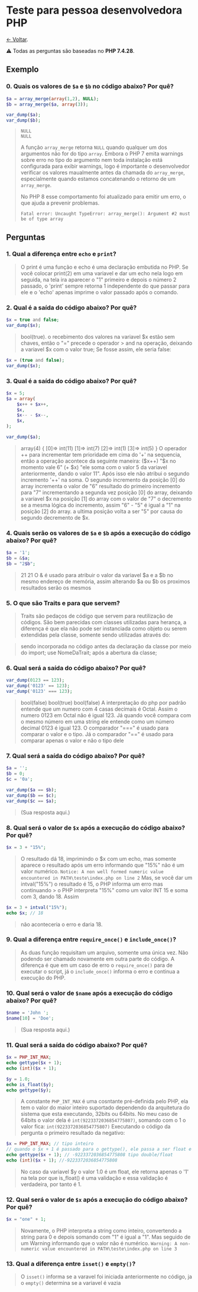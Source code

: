 # Teste para pessoa desenvolvedora PHP

[← Voltar](README.md).

⚠️ Todas as perguntas são baseadas no **PHP 7.4.28**.

## Exemplo

### 0. Quais os valores de `$a` e `$b` no código abaixo? Por quê?

```php
$a = array_merge(array(1,2), NULL);
$b = array_merge($a, array(3));

var_dump($a);
var_dump($b);
```

> ```
> NULL
> NULL
> ```
> 
> A função `array_merge` retorna `NULL` quando qualquer um dos argumentos não for do tipo `array`. Embora o PHP 7 emita warnings sobre erro no tipo do argumento nem toda instalação está configurada para exibir warnings, logo é importante o desenvolvedor verificar os valores maualmente antes da chamada do `array_merge`, especialmente quando estamos concatenando o retorno de um `array_merge`.
>
> No PHP 8 esse comportamento foi atualizado para emitir um erro, o que ajuda a prevenir problemas.
> 
> ```
> Fatal error: Uncaught TypeError: array_merge(): Argument #2 must be of type array
> ```

## Perguntas

### 1. Qual a diferença entre `echo` e `print`?

> O print é uma função e echo é uma declaração embutida no PHP. 
> Se você colocar print(2) em uma variavel e dar um echo nela logo em seguida, na tela ira aparecer o "1" primeiro e depois o número 2 passado, o 'print' sempre retorna 1 independente do que passar para ele e o 'echo' apenas imprime o valor passado após o comando.

### 2. Qual é a saída do código abaixo? Por quê?

```php
$x = true and false;
var_dump($x);
```

> bool(true).
> o recebimento dos valores na variavel $x estão sem chaves, então o "=" precede o operador > and na operação, deixando a variavel $x com o valor true;
> Se fosse assim, ele seria false:

```php
$x = (true and false);
var_dump($x);
```

### 3. Qual é a saída do código abaixo? Por quê?

```php
$x = 5;
$a = array(
    $x++ + $x++,
    $x,
    $x-- - $x--,
    $x,
);

var_dump($a);
```

> array(4) { [0]=> int(11) [1]=> int(7) [2]=> int(1) [3]=> int(5) }
> O operador ++ para incrementar tem prioridade em cima do '+' na sequencia, então a operação acontece da seguinte maneira:
> ($x++) "$x no momento vale 6" (+ $x) "ele soma com o valor 5 da variavel anteriormente, dando o valor 11". Após isso ele não atribui o segundo incremento '++' na soma.
> O segundo incremento da posição [0] do array incrementa o valor de "6" resultado do primeiro incremento para "7" incrementando a segunda vez posição [0] do array, deixando a variavel $x na posição [1] do array com o valor de "7" o decremento se a mesma lógica do incremento, assim "6" - "5" é igual a "1" na posição [2] do array.
> a ultima posição volta a ser "5" por causa do segundo decremento de $x.


### 4. Quais serão os valores de `$a` e `$b` após a execução do código abaixo? Por quê?

```php
$a = '1';
$b = &$a;
$b = "2$b";
```

> 21
> 21
> O & é usado para atribuir o valor da variavel $a e a $b no mesmo endereço de memória, assim alterando $a ou $b os proximos resultados serão os mesmos

### 5. O que são Traits e para que servem? 

> Traits são pedaços de código que servem para reutilização de códigos.
> São bem parecidas com classes utilizadas para herança, a diferença é que ela não pode ser instanciada como objeto ou serem extendidas pela classe, somente sendo utilizadas através do:

> sendo incorporada no código antes da declaração da classe por meio do import;
> use NomeDaTrait; após a abertura da classe; 

### 6. Qual será a saída do código abaixo? Por quê?

```php
var_dump(0123 == 123);
var_dump('0123' == 123);
var_dump('0123' === 123);
```

> bool(false) bool(true) bool(false)
> A interpretação do php por padrão entende que um numero com 4 casas decimais é Octal.
> Assim o numero 0123 em Octal não é igual 123.
> Já quando você compara com o mesmo número em uma string ele entende como um número decimal 0123 é igual 123.
> O comparador "===" é usado para comparar o valor e o tipo.
> Já o comparador "==" é usado para comparar apenas o valor e não o tipo dele

### 7. Qual será a saída do código abaixo? Por quê?

```php
$a = '';
$b = 0;
$c = '0a';

var_dump($a == $b);
var_dump($b == $c);
var_dump($c == $a);
```

> (Sua resposta aqui.)

### 8. Qual será o valor de `$x` após a execução do código abaixo? Por quê?

```php
$x = 3 + "15%";
```

> O resultado dá 18, imprimindo o $x com um echo, mas somente aparece o resultado após um erro informando que "15%" não é um valor numérico. `Notice: A non well formed numeric value encountered in PATH\teste\index.php on line 2`
> Mas, se você dar um intval("15%") o resultado é 15, o PHP informa um erro mas continuando > o PHP interpreta "15%" como um valor INT 15 e soma com 3, dando 18.
> Assim 
```php
$x = 3 + intval("15%"); 
echo $x; // 18
```
> não aconteceria o erro e daria 18.

### 9. Qual a diferença entre `require_once()` e `include_once()`?

> As duas função requisitam um arquivo, somente uma única vez. Não podendo ser chamado novamente em outra parte do código.
> A diferença é que em um caso de erro o `require_once()` para de executar o script, já o `include_once()` informa o erro e continua a execução do PHP.

### 10. Qual será o valor de `$name` após a execução do código abaixo? Por quê?

```php
$name = 'John ';
$name[10] = 'Doe';
```

> (Sua resposta aqui.)

### 11. Qual será a saída do código abaixo? Por quê?

```php
$x = PHP_INT_MAX;
echo gettype($x + 1);
echo (int)($x + 1);

$y = 1.0;
echo is_float($y);
echo gettype($y);
```

> A constante `PHP_INT_MAX` é uma cosntante pré-definida pelo PHP, ela tem o valor do maior inteiro suportado dependendo da arquitetura do sistema que esta executando, 32bits ou 64bits.
> No meu caso de 64bits o valor dela é `int(9223372036854775807)`, somando com o 1 o valor fica: `int(9223372036854775807)`
> Executando o código da pergunta o primeiro resultado da negativo:
```php
$x = PHP_INT_MAX; // tipo inteiro
// quando o $x + 1 é passado para o gettype(), ele passa a ser float e negativo
echo gettype($x + 1); // -9223372036854775808 tipo double/float
echo (int)($x + 1); //-9223372036854775808
```
> No caso da variavel $y o valor 1.0 é um float, ele retorna apenas o '1' na tela por que is_float() é uma validação e essa validação é verdadeira, por tanto é 1.

### 12. Qual será o valor de `$x` após a execução do código abaixo? Por quê?

```php
$x = "one" + 1;
```

> Novamente, o PHP interpreta a string como inteiro, convertendo a string para 0 e depois somando com "1" é igual a "1".
> Mas seguido de um Warning informando que o valor não é numérico.
`Warning: A non-numeric value encountered in PATH\teste\index.php on line 3`

### 13. Qual a diferença entre `isset()` e `empty()`?

> O `isset()` informa se a varavel foi iniciada anteriormente no código, ja o `empty()` determina se a variavel é vazia
